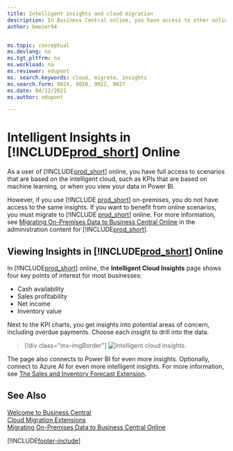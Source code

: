 ```yaml
---
title: Intelligent insights and cloud migration
description: In Business Central online, you have access to other online services, and you can get intelligent insights that are based on Azure AI, for example. Read on if you're considering to migrate from on-premises to the cloud.
author: bmeier94


ms.topic: conceptual
ms.devlang: na
ms.tgt_pltfrm: na
ms.workload: na
ms.reviewer: edupont
ms. search.keywords: cloud, migrate, insights
ms.search.form: 9024, 9020, 9022, 9027
ms.date: 04/12/2021
ms.author: edupont

---
```


# Intelligent Insights in [!INCLUDE[prod_short](includes/prod_short.md)] Online

As a user of [!INCLUDE[prod_short](includes/prod_short.md)] online, you have full access to scenarios that are based on the intelligent cloud, such as KPIs that are based on machine learning, or when you view your data in Power BI.  

However, if you use [!INCLUDE [prod_short](includes/prod_short.md)] on-premises, you do not have access to the same insights. If you want to benefit from online scenarios, you must migrate to [!INCLUDE [prod_short](includes/prod_short.md)] online. For more information, see [Migrating On-Premises Data to Business Central Online](/dynamics365/business-central/dev-itpro/administration/migrate-data) in the administration content for [!INCLUDE[prod_short](includes/prod_short.md)].  

## Viewing Insights in [!INCLUDE[prod_short](includes/prod_short.md)] Online

In [!INCLUDE[prod_short](includes/prod_short.md)] online, the **Intelligent Cloud Insights** page shows four key points of interest for most businesses:

- Cash availability
- Sales profitability
- Net income
- Inventory value

Next to the KPI charts, you get insights into potential areas of concern, including overdue payments. Choose each insight to drill into the data.  

> [!div class="mx-imgBorder"]
> ![Intelligent cloud insights.](media/across-intelligent-cloud/intelligentcloudApril19.png "Shows the Intelligent Cloud Insights page in Business Central online")

The page also connects to Power BI for even more insights. Optionally, connect to Azure AI for even more intelligent insights. For more information, see [The Sales and Inventory Forecast Extension](ui-extensions-sales-forecast.md).  

## See Also

[Welcome to Business Central](index.md)  
[Cloud Migration Extensions](ui-extensions-data-replication.md)  
[Migrating On-Premises Data to Business Central Online](/dynamics365/business-central/dev-itpro/administration/migrate-data)  

[!INCLUDE[footer-include](includes/footer-banner.md)]